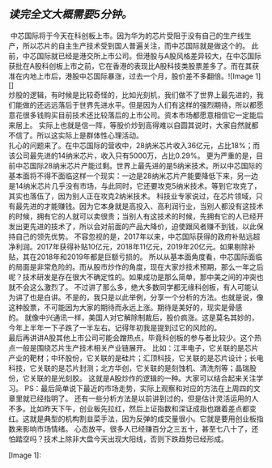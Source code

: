 ## *读完全文大概需要5分钟。* ##
 中芯国际将于今天在科创板上市。因为华为的芯片受阻于没有自己的生产线生产，所以芯片的自主生产技术受到国人普遍关注，而中芯国际就是做这个的。 此前，中芯国际就已经是港交所上市公司。但港股与A股风格差异较大，在中芯国际获批在A股科创板上市之前，它在香港的表现比A股科技类股票差多了。而在其获准在内地上市后，港股中芯国际暴涨，过去一个月，股价差不多翻倍。![Image 1][]   
炒股的逻辑，有时候是比较奇怪的，比如光刻机，我们做不了世界上最先进的，我们能做的还远远落后于世界先进水平。但是因为人们有这样的强烈期待，所以都愿意花很多钱购买目前技术还比较落后的上市公司。资本市场都愿意相信它一定能后来居上。 实际上也就是信一阵，等股价炒到高得难以自圆其说时，大家自然就都不信了。所以这实际上是群体性心理活动。
   
扎心的问题来了。在中芯国际的营收中，28纳米芯片收入36亿元，占比18%；而该公司最先进的14纳米芯片，收入只有5000万，占比0.29%。 更为严重的是，目前中芯国际28纳米芯片产能过剩。世界上最先进的是5纳米技术。所以中芯国际的基本面将不得不面临这样一个现实：一边是28纳米芯片产能要降低下来，另一边是14纳米芯片几乎没有市场，与此同时，它还要攻克5纳米技术。等到它攻克了，其实也落伍了，因为别人正在攻克2纳米技术。 科技业专家说过，在芯片领域，只有最先进的才能赚钱。因为它本身就是高投入、高利润行业，当别人都没有这技术的时候，拥有它的人就可以卖很贵；当别人有这技术的时候，先拥有它的人已经开发出更先进的技术了，所以会对前面的产品大降价，迫使跟风者赚不到钱，以此保持自己的领先优势。 不容忽视的是，2017年以来，中芯国际获得的政府补贴远超净利润。2017年获得补贴10亿元，2018年11亿元，2019年20亿元。如果剔除补贴，其在2018年和2019年都是巨额亏损的。 所以从基本面角度看，中芯国际面临的局面是非常危险的。而从股市炒作的角度，现在大家炒技术预期，那么一年之后呢？技术研发是存在很大不确定性的。如果成功是那么简单，那中美之间的冲突也就不会这么激烈了。 不过讲了那么多，绝大多数同学都无缘科创板，有人可能认为讲了也是白讲。不是的，我只是以此举例，分享一个分析的方法。也就是说，像这种股票，不可能因为大家的期待而永远上涨。期待是美好的，现实是骨感的。 就像中兴通讯一样，美国人对它解除制裁后，股价疯涨。这是莫名其妙的，今年上半年一下子跌了一半左右。记得年初我是提到过它的风险的。
   
最后再讲讲A股其他上市公司可能会蹭热点，毕竟科创板的参与者比较少。这个热点一般是围绕芯片生产技术相关产业链展开。 比如：江丰电子，它关联的是芯片产业的靶材；中环股份，它关联的是硅片；汇顶科技，它关联的是芯片设计；长电科技，它关联的是芯片封测；北方华创，它关联的是刻蚀机、清洗剂等；晶瑞股份，它关联的是光刻胶。 这就是A股炒作的逻辑的一种。大家可以结合起来关注学习。 PS：最后简单说下最近的市场走势，实际上观察和对应的方法在上周四的文章里就已经指明了。 还有一些分析方法是以前讲到过的，但是估计灵活运用的人不多。比如昨天下午，创业板先拉红，然后上证指数和深证成指也跟着差点都变红。这就是典型的机构割韭菜手法，因为反弹的成交量很小。它就是要用创业板指数来影响市场情绪。 心态放平。很多人已经赚百分之三五十，甚至七八十了，还怕踏空吗？技术上除非大盘今天出现大阳线，否则下跌趋势已经形成。

[Image 1]: 